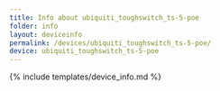 ```yaml
---
title: Info about ubiquiti_toughswitch_ts-5-poe
folder: info
layout: deviceinfo
permalink: /devices/ubiquiti_toughswitch_ts-5-poe/
device: ubiquiti_toughswitch_ts-5-poe
---
```

{% include templates/device_info.md %}
